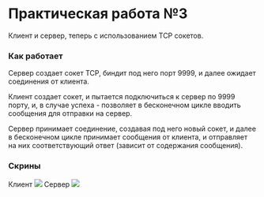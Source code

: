 # Практическая работа №3

Клиент и сервер, теперь с использованием TCP сокетов.

### Как работает

Сервер создает сокет TCP, биндит под него порт 9999, и далее ожидает соединения от клиента.

Клиент создает сокет, и пытается подключиться к сервер по 9999 порту, и, в случае успеха - позволяет в бесконечном цикле вводить сообщения для отправки на сервер.

Сервер принимает соединение, создавая под него новый сокет, и далее в бесконечном цикле принимает сообщения от клиента, и отправляет на них соответствующий ответ (зависит от содержания сообщения).

### Скрины
Клиент
![](https://i.imgur.com/P908zOz.png)
Сервер
![](https://i.imgur.com/9t7RboS.png)
